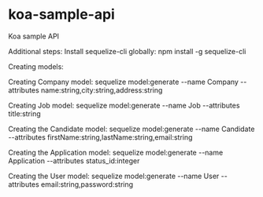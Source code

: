 # koa-sample-api
Koa sample API

Additional steps:
Install sequelize-cli globally: npm install -g sequelize-cli

Creating models:

Creating Company model:
sequelize model:generate --name Company --attributes name:string,city:string,address:string

Creating Job model:
sequelize model:generate --name Job --attributes title:string

Creating the Candidate model:
sequelize model:generate --name Candidate --attributes firstName:string,lastName:string,email:string

Creating the Application model:
sequelize model:generate --name Application --attributes status_id:integer

Creating the User model:
sequelize model:generate --name User --attributes email:string,password:string